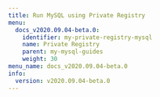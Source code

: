 ```yaml
---
title: Run MySQL using Private Registry
menu:
  docs_v2020.09.04-beta.0:
    identifier: my-private-registry-mysql
    name: Private Registry
    parent: my-mysql-guides
    weight: 30
menu_name: docs_v2020.09.04-beta.0
info:
  version: v2020.09.04-beta.0
---
```


